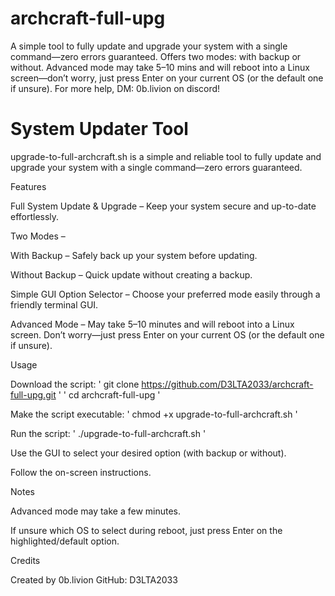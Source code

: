 # archcraft-full-upg
A simple tool to fully update and upgrade your system with a single command—zero errors guaranteed. Offers two modes: with backup or without. Advanced mode may take 5–10 mins and will reboot into a Linux screen—don’t worry, just press Enter on your current OS (or the default one if unsure). For more help, DM: 0b.livion on discord!

# System Updater Tool

upgrade-to-full-archcraft.sh is a simple and reliable tool to fully update and upgrade your system with a single command—zero errors guaranteed.

Features

Full System Update & Upgrade – Keep your system secure and up-to-date effortlessly.

Two Modes –

With Backup – Safely back up your system before updating.

Without Backup – Quick update without creating a backup.

Simple GUI Option Selector – Choose your preferred mode easily through a friendly terminal GUI.

Advanced Mode – May take 5–10 minutes and will reboot into a Linux screen. Don’t worry—just press Enter on your current OS (or the default one if unsure).

Usage

Download the script:
' git clone https://github.com/D3LTA2033/archcraft-full-upg.git '
' cd archcraft-full-upg '

Make the script executable:
' chmod +x upgrade-to-full-archcraft.sh '

Run the script:
' ./upgrade-to-full-archcraft.sh '

Use the GUI to select your desired option (with backup or without).

Follow the on-screen instructions.

Notes

Advanced mode may take a few minutes.

If unsure which OS to select during reboot, just press Enter on the highlighted/default option.

Credits

Created by 0b.livion
GitHub: D3LTA2033
